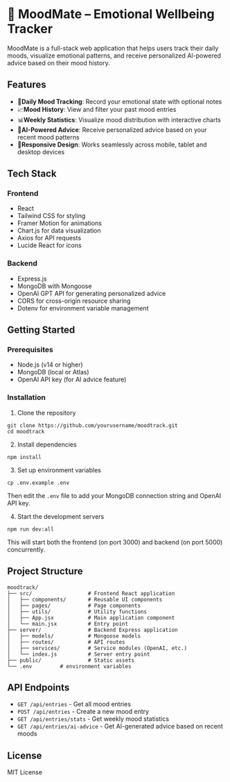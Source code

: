 # 🎯 MoodMate – Emotional Wellbeing Tracker

MoodMate is a full-stack web application that helps users track their daily moods, visualize emotional patterns, and receive personalized AI-powered advice based on their mood history.

## Features

- 📅**Daily Mood Tracking**: Record your emotional state with optional notes
- 📈**Mood History**: View and filter your past mood entries
- 📊**Weekly Statistics**: Visualize mood distribution with interactive charts
- 🤖**AI-Powered Advice**: Receive personalized advice based on your recent mood patterns
- 📱**Responsive Design**: Works seamlessly across mobile, tablet and desktop devices

## Tech Stack

### Frontend
- React
- Tailwind CSS for styling
- Framer Motion for animations
- Chart.js for data visualization
- Axios for API requests
- Lucide React for icons

### Backend
- Express.js
- MongoDB with Mongoose
- OpenAI GPT API for generating personalized advice
- CORS for cross-origin resource sharing
- Dotenv for environment variable management

## Getting Started

### Prerequisites
- Node.js (v14 or higher)
- MongoDB (local or Atlas)
- OpenAI API key (for AI advice feature)

### Installation

1. Clone the repository
```
git clone https://github.com/yourusername/moodtrack.git
cd moodtrack
```

2. Install dependencies
```
npm install
```

3. Set up environment variables
```
cp .env.example .env
```
Then edit the `.env` file to add your MongoDB connection string and OpenAI API key.

4. Start the development servers
```
npm run dev:all
```

This will start both the frontend (on port 3000) and backend (on port 5000) concurrently.

## Project Structure

```
moodtrack/
├── src/                  # Frontend React application
│   ├── components/       # Reusable UI components
│   ├── pages/            # Page components
│   ├── utils/            # Utility functions
│   ├── App.jsx           # Main application component
│   └── main.jsx          # Entry point
├── server/               # Backend Express application
│   ├── models/           # Mongoose models
│   ├── routes/           # API routes
│   ├── services/         # Service modules (OpenAI, etc.)
│   └── index.js          # Server entry point
├── public/               # Static assets
└── .env         # environment variables
```

## API Endpoints

- `GET /api/entries` - Get all mood entries
- `POST /api/entries` - Create a new mood entry
- `GET /api/entries/stats` - Get weekly mood statistics
- `GET /api/entries/ai-advice` - Get AI-generated advice based on recent moods

## License

MIT License
